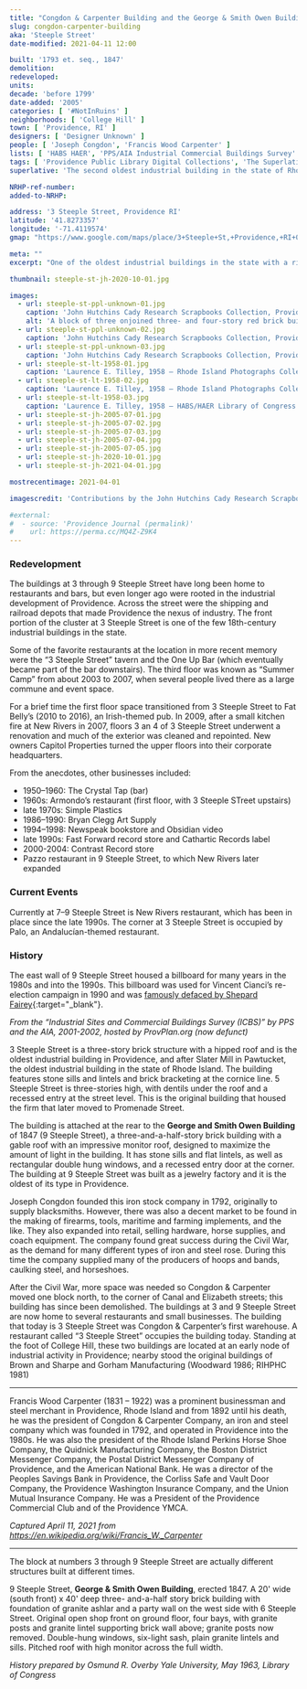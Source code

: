 ```yaml
---
title: "Congdon & Carpenter Building and the George & Smith Owen Building"
slug: congdon-carpenter-building
aka: 'Steeple Street'
date-modified: 2021-04-11 12:00

built: '1793 et. seq., 1847'
demolition: 
redeveloped: 
units:
decade: 'before 1799'
date-added: '2005'
categories: [ '#NotInRuins' ]
neighborhoods: [ 'College Hill' ]
town: [ 'Providence, RI' ]
designers: [ 'Designer Unknown' ]
people: [ 'Joseph Congdon', 'Francis Wood Carpenter' ]
lists: [ 'HABS HAER', 'PPS/AIA Industrial Commercial Buildings Survey' ]
tags: [ 'Providence Public Library Digital Collections', 'The Superlatives' ]
superlative: 'The second oldest industrial building in the state of Rhode Island, and the oldest in Providence'

NRHP-ref-number:
added-to-NRHP:

address: '3 Steeple Street, Providence RI'
latitude: '41.8273357'
longitude: '-71.4119574'
gmap: "https://www.google.com/maps/place/3+Steeple+St,+Providence,+RI+02903/@41.8273357,-71.4119574,17z/data=!3m1!4b1!4m5!3m4!1s0x89e445170e771bcd:0xf72c047b5affdbd5!8m2!3d41.8273357!4d-71.4097687"

meta: ""
excerpt: "One of the oldest industrial buildings in the state with a rich history that continues to this day"

thumbnail: steeple-st-jh-2020-10-01.jpg

images:
  - url: steeple-st-ppl-unknown-01.jpg
    caption: 'John Hutchins Cady Research Scrapbooks Collection, Providence Public Library — Undated, likely before 1906 when the East Side Train raised causeway was built.'
    alt: 'A block of three onjoined three- and four-story red brick buildings with granite window sills. The earliest building dates from 1793 and the latest from 1847. The oldest building is a four-story rectangular block with a flat roof; to the south is another older three-story building with a hipped monitor roof; in the middle is a three and a half story building with a clerstory monitor roof; and on the east end is a four-and-a-half story building with another clerstory monitor roof.'
  - url: steeple-st-ppl-unknown-02.jpg
    caption: 'John Hutchins Cady Research Scrapbooks Collection, Providence Public Library — Undated, image of W. Congdon & Sons Hardware Shop on Steeple Street'
  - url: steeple-st-ppl-unknown-03.jpg
    caption: 'John Hutchins Cady Research Scrapbooks Collection, Providence Public Library — Undated, likely after 1942 as that seems to be a 1942 Ford Super Deluxe sedan in the left foreground'
  - url: steeple-st-lt-1958-01.jpg
    caption: 'Laurence E. Tilley, 1958 — Rhode Island Photographs Collection, Providence Public Library. Signs on the building read Crystal Tap, Warren Teaming Co. Trucking – Rigging, Jewell Belting, sells roller bearings, Royesford Hangers, Agents for American Steel Split Pulleys. A “Congon & Carpenter Co.” sign is seen on a building behind where they moved after the Civil War.'
  - url: steeple-st-lt-1958-02.jpg
    caption: 'Laurence E. Tilley, 1958 — Rhode Island Photographs Collection, Providence Public Library. The sign on the next section of building reads Atlantic Pump & Supply Co.'
  - url: steeple-st-lt-1958-03.jpg
    caption: 'Laurence E. Tilley, 1958 — HABS/HAER Library of Congress. The sign on this next section of building reads Allenson Brothers SHeet Metal Work.'
  - url: steeple-st-jh-2005-07-01.jpg
  - url: steeple-st-jh-2005-07-02.jpg
  - url: steeple-st-jh-2005-07-03.jpg
  - url: steeple-st-jh-2005-07-04.jpg
  - url: steeple-st-jh-2005-07-05.jpg
  - url: steeple-st-jh-2020-10-01.jpg
  - url: steeple-st-jh-2021-04-01.jpg

mostrecentimage: 2021-04-01

imagescredit: 'Contributions by the John Hutchins Cady Research Scrapbooks Collection (<a href="//provlibdigital.org/islandora/object/islandora%3A6184" target="_blank">photo 1</a>, <a href="//provlibdigital.org/islandora/object/islandora%3A5040" target="_blank">photo 2</a>, <a href="//provlibdigital.org/islandora/object/islandora%3A6090" target="_blank">photo 3</a>) and the Rhode Island Photographs Collection (<a href="//provlibdigital.org/islandora/object/islandora%3A12752" target="_blank">photo 1</a>, <a href="//provlibdigital.org/islandora/object/islandora%3A12401" target="_blank">photo 2</a> from the Providence Public Library, and the HABS/HAER collection of the Library of Congress'

#external:
#  - source: 'Providence Journal (permalink)'
#    url: https://perma.cc/MQ4Z-Z9K4
---
```


### Redevelopment

The buildings at 3 through 9 Steeple Street have long been home to restaurants and bars, but even longer ago were rooted in the industrial development of Providence. Across the street were the shipping and railroad depots that made Providence the nexus of industry. The front portion of the cluster at 3 Steeple Street is one of the few 18th-century industrial buildings in the state. 

Some of the favorite restaurants at the location in more recent memory were the “3 Steeple Street” tavern and the One Up Bar (which eventually became part of the bar downstairs). The third floor was known as “Summer Camp” from about 2003 to 2007, when several people lived there as a large commune and event space.

For a brief time the first floor space transitioned from 3 Steeple Street to Fat Belly’s (2010 to 2016), an Irish-themed pub. In 2009, after a small kitchen fire at New Rivers in 2007, floors 3 an 4 of 3 Steeple Street underwent a renovation and much of the exterior was cleaned and repointed. New owners Capitol Properties turned the upper floors into their corporate headquarters. 

From the anecdotes, other businesses included:

+ 1950–1960: The Crystal Tap (bar)
+ 1960s: Armondo’s restaurant (first floor, with 3 Steeple STreet upstairs)
+ late 1970s: Simple Plastics
+ 1986–1990: Bryan Clegg Art Supply
+ 1994–1998: Newspeak bookstore and Obsidian video
+ late 1990s: Fast Forward record store and Cathartic Records label
+ 2000-2004: Contrast Record store
+ Pazzo restaurant in 9 Steeple Street, to which New Rivers later expanded


### Current Events

Currently at 7–9 Steeple Street is New Rivers restaurant, which has been in place since the late 1990s. The corner at 3 Steeple Street is occupied by Palo, an Andalucían-themed restaurant. 


### History

The east wall of 9 Steeple Street housed a billboard for many years in the 1980s and into the 1990s. This billboard was used for Vincent Cianci’s re-election campaign in 1990 and was [famously defaced by Shepard Fairey](//obeygiant.com/cianci-billboard/){:target="_blank"}. 


_From the “Industrial Sites and Commercial Buildings Survey (ICBS)” by PPS and the AIA, 2001-2002, hosted by ProvPlan.org (now defunct)_

3 Steeple Street is a three-story brick structure with a hipped roof and is the oldest industrial building in Providence, and after Slater Mill in Pawtucket, the oldest industrial building in the state of Rhode Island. The building features stone sills and lintels and brick bracketing at the cornice line. 5 Steeple Street is three-stories high, with dentils under the roof and a recessed entry at the street level. This is the original building that housed the firm that later moved to Promenade Street.

The building is attached at the rear to the **George and Smith Owen Building** of 1847 (9 Steeple Street), a three-and-a-half-story brick building with a gable roof with an impressive monitor roof, designed to maximize the amount of light in the building. It has stone sills and flat lintels, as well as rectangular double hung windows, and a recessed entry door at the corner. The building at 9 Steeple Street was built as a jewelry factory and it is the oldest of its type in Providence.

Joseph Congdon founded this iron stock company in 1792, originally to supply blacksmiths. However, there was also a decent market to be found in the making of firearms, tools, maritime and farming implements, and the like. They also expanded into retail, selling hardware, horse supplies, and coach equipment. The company found great success during the Civil War, as the demand for many different types of iron and steel rose. During this time the company supplied many of the producers of hoops and bands, caulking steel, and horseshoes.

After the Civil War, more space was needed so Congdon & Carpenter moved one block north, to the corner of Canal and Elizabeth streets; this building has since been demolished. The buildings at 3 and 9 Steeple Street are now home to several restaurants and small businesses. The building that today is 3 Steeple Street was Congdon & Carpenter’s first warehouse. A restaurant called “3 Steeple Street” occupies the building today. Standing at the foot of College Hill, these two buildings are located at an early node of industrial activity in Providence; nearby stood the original buildings of Brown and Sharpe and Gorham Manufacturing (Woodward 1986; RIHPHC 1981)

***

Francis Wood Carpenter (1831 – 1922) was a prominent businessman and steel merchant in Providence, Rhode Island and from 1892 until his death, he was the president of Congdon & Carpenter Company, an iron and steel company which was founded in 1792, and operated in Providence into the 1980s. He was also the president of the Rhode Island Perkins Horse Shoe Company, the Quidnick Manufacturing Company, the Boston District Messenger Company, the Postal District Messenger Company of Providence, and the American National Bank. He was a director of the Peoples Savings Bank in Providence, the Corliss Safe and Vault Door Company, the Providence Washington Insurance Company, and the Union Mutual Insurance Company. He was a President of the Providence Commercial Club and of the Providence YMCA.

_Captured April 11, 2021 from https://en.wikipedia.org/wiki/Francis_W._Carpenter_

***

The block at numbers 3 through 9 Steeple Street are actually different structures built at different times. 

9 Steeple Street, **George & Smith Owen Building**, erected 1847. A 20' wide (south front) x 40' deep three- and-a-half story brick building with foundation of granite ashlar and a party wall on the west side with 6 Steeple Street. Original open shop front on ground floor, four bays, with granite posts and granite lintel supporting brick wall above; granite posts now removed. Double-hung windows, six-light sash, plain granite lintels and sills. Pitched roof with high monitor across the full width. 

_History prepared by Osmund R. Overby Yale University, May 1963, Library of Congress_
